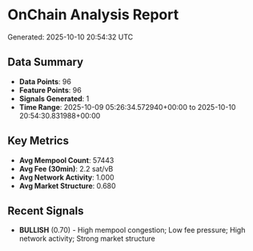 # OnChain Analysis Report
Generated: 2025-10-10 20:54:32 UTC

## Data Summary
- **Data Points**: 96
- **Feature Points**: 96
- **Signals Generated**: 1
- **Time Range**: 2025-10-09 05:26:34.572940+00:00 to 2025-10-10 20:54:30.831988+00:00

## Key Metrics
- **Avg Mempool Count**: 57443
- **Avg Fee (30min)**: 2.2 sat/vB
- **Avg Network Activity**: 1.000
- **Avg Market Structure**: 0.680

## Recent Signals
- **BULLISH** (0.70) - High mempool congestion; Low fee pressure; High network activity; Strong market structure
